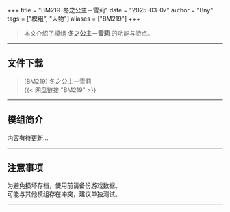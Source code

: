 +++
title = "BM219-冬之公主－雪莉"
date = "2025-03-07"
author = "Bny"
tags = ["模组", "人物"]
aliases = ["BM219"]
+++

> 本文介绍了模组 **冬之公主－雪莉** 的功能与特点。

---

## 文件下载

> [BM219] 冬之公主－雪莉  
{{< 网盘链接 "BM219" >}}  

---

## 模组简介

>  
内容有待更新...  

---

## 注意事项

>  
为避免损坏存档，使用前请备份游戏数据。  
可能与其他模组存在冲突，建议单独测试。  

---

